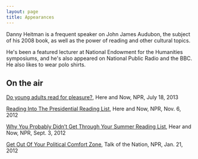 ```yaml
---
layout: page
title: Appearances
---
```


Danny Heitman is a frequent speaker on John James Audubon, the subject of his 2008 book, as well as the power of reading and other cultural topics.

He's been a featured lecturer at National Endowment for the Humanities symposiums, and he's also appeared on National Public Radio and the BBC. He also likes to wear polo shirts.

## On the air
[Do young adults read for pleasure?](http://hereandnow.wbur.org/2013/07/18/reading-for-pleasure), Here and Now, NPR, July 18, 2013

[Reading Into The Presidential Reading List](http://hereandnow.wbur.org/2012/11/06/presidential-reading-list), Here and Now, NPR, Nov. 6, 2012    

[Why You Probably Didn’t Get Through Your Summer Reading List](http://hereandnow.wbur.org/2012/09/03/summer-reading-list), Hear and Now, NPR, Sept. 3, 2012

[Get Out Of Your Political Comfort Zone](http://www.npr.org/2012/01/31/146149339/op-ed-get-out-of-your-political-comfort-zone), Talk of the Nation, NPR, Jan. 21, 2012    